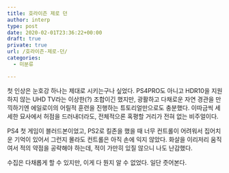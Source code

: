```yaml
---
title: 호라이즌 제로 던
author: interp
type: post
date: 2020-02-01T23:36:22+00:00
draft: true
private: true
url: /호라이즌-제로-던/
categories:
  - 미분류

---
```

첫 인상은 눈호강 하나는 제대로 시키는구나 싶었다. PS4PRO도 아니고 HDR10을 지원하지 않는 UHD TV라는 이상한(?) 조합이긴 했지만, 광활하고 다채로운 자연 경관을 만끽하기엔 에일로이의 어릴적 훈련을 진행하는 튜토리얼만으로도 충분했다. 이따금씩 세세한 묘사에서 허점을 드러내더라도, 전체적으론 혹평할 거리가 전혀 없는 비주얼이다.

PS4 첫 게임이 블러드본이었고, PS2로 킬존을 했을 때 너무 컨트롤이 어려워서 집어치운 기억이 있어서 그런지 몰라도 컨트롤은 아직 손에 익지 않았다. 화살을 이리저리 움직여서 적의 약점을 공략해야 하는데, 적이 가만히 있질 않으니 나도 난감했다.

수집은 다채롭게 할 수 있지만, 이게 다 뭔지 알 수 없었다. 일단 줏어본다.